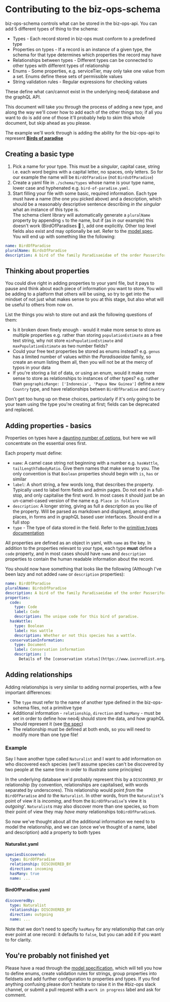 # Contributing to the biz-ops-schema

biz-ops-schema controls what can be stored in the biz-ops-api. You can add 5 different types of thing to the schema:

- Types - Each record stored in biz-ops must conform to a predefined type
- Properties on types - If a record is an instance of a given type, the schema for that type determines which properties the record may have
- Relationships between types - Different types can be connected to other types with different types of relationship
- Enums - Some properties, e.g. serviceTier, may only take one value from a set. Enums define these sets of permissible values
- String validation rules - Regular expressions for checking values

These define what can/cannot exist in the underlying neo4j database and the graphQL API.

This document will take you through the process of adding a new type, and along the way we'll cover how to add each of the other things too; if all you want to do is add one of those it'll probably help to skim this whole document, but skip ahead as you please.

The example we'll work through is adding the ability for the biz-ops-api to represent [**Birds of paradise**](https://en.wikipedia.org/wiki/Bird-of-paradise)

## Creating a basic type

1. Pick a name for your type. This must be a _singular_, capital case, string i.e. each word begins with a capital letter, no spaces, only letters. So for our example the name will be `BirdOfParadise` (not `BirdsOfParadise`)
1. Create a yaml file in `./schema/types` whose name is your type name, lower case and hyphenated e.g. `bird-of-paradise.yaml`.
1. Start filling your file with some basic, required information. Each type must have a name (the one you picked above) and a description, which should be a reasonably descriptive sentence describing _in the singular_ what an instance of this type is.  
   The schema client library will automatically generate a `pluralName` property by appending `s` to the name, but if (as in our example) this doesn't work (BirdOfParadises :rofl: ), add one explicitly. Other top level fields also exist and may optionally be set. Refer to the [model spec](MODEL_SPECIFICATION.md#types).  
   You will end up with something like the following:

```yaml
name: BirdOfParadise
pluralName: BirdsOfParadise
description: A bird of the family Paradisaeidae of the order Passeriformes.
```

## Thinking about properties

You could dive right in adding properties to your yaml file, but it pays to pause and think about each piece of information you want to store. You will be adding to a platform that others will be using, so try to get into the mindset of not just what makes sense to you at this stage, but also what will be useful to others from now on.

List the things you wish to store out and ask the following questions of them:

- Is it broken down finely enough - would it make more sense to store as multiple properties e.g. rather than storing `populationEstimate` as a free text string, why not store `minPopulationEstimate` and `maxPopulationEstimate` as two number fields?
- Could your free text properties be stored as enums instead? e.g. `genus` has a limited number of values within the _Paradisaeidae_ family, so create an enum listing them all, then you will not be at the mercy of typos in your data
- If you're storing a list of data, or using an enum, would it make more sense to store as relationships to instances of other types? e.g. rather than `geographicRange: ['Indonesia', 'Papua New Guinea']` define a new `Country` type, and have relationships betwen `BirdOfParadise` and `Country`

Don't get too hung up on these choices, particularly if it's only going to be your team using the type you're creating at first; fields can be deprecated and replaced.

## Adding properties - basics

Properties on types have a [daunting number of options](MODEL_SPECIFICATION.md#property-definitions), but here we will concentrate on the essential ones first.

Each property must define:

- `name`: A camel case string not beginning with a number e.g. `hasWattle`, `tailLengthToBodyRatio`. Give them names that make sense to you.  The only convention is that `Boolean` properties should begin with `is`, `has` or similar
- `label`: A short string, a few words long, that describes the property. Typically used to label form fields and admin pages. Do not end in a full-stop, and only capitalise the first word. In most cases it should just be an un-camel-cased version of the name e.g. `Place in folklore`
- `description`: A longer string, giving as full a description as you like of the property. Will be parsed as markdown and displayed, among other places, in forms and in graphQL based user interfaces. Should end in a full stop
- `type` - The type of data stored in the field. Refer to the [primitive types documentation](MODEL_SPECIFICATION.md##primitive-types)

All properties are defined as an object in yaml, with `name` as the key. In addition to the properties relevant to your type, each type **must** define a `code` property, and in most cases should have `name` and `description` properties to contain the human readable information about the record.

You should now have something that looks like the following (Although I've been lazy and not added `name` or `description` properties):

```yaml
name: BirdOfParadise
pluralName: BirdsOfParadise
description: A bird of the family Paradisaeidae of the order Passeriformes.
properties:
  code:
    type: Code
    label: Code
    description: The unique code for this bird of paradise.
  hasWattle:
    type: Boolean
    label: Has wattle
    description: Whether or not this species has a wattle.
  conservationInformation:
    type: Document
    label: Conservation information
    description: |
      Details of the [conservation status](https://www.iucnredlist.org/) of this species, and any past, present or future conservation programmes.
```

## Adding relationships

Adding relationships is very similar to adding normal properties, with a few important differences:

- The `type` must refer to the name of another type defined in the biz-ops-schema files, not a primitive type
- Additional information - `relationship`, `direction` and `hasMany` - must be set in order to define how neo4j should store the data, and how graphQL should represent it (see [the spec]((MODEL_SPECIFICATION.md#relationship-property-definitions)))
- The relationship must be defined at both ends, so you will need to modify more than one type file!

### Example

Say I have another type called `Naturalist` and I want to add information on who discovered each species (we'll assume species can't be discovered by two people at the same time in order to illustrate some principles)

In the underlying database we'd probably represent this by a `DISCOVERED_BY` relationship (by convention, relationships are capitalised, with words separated by underscores). This relationship would point _from_ the `BirdOfParadise` and _to_ the `Naturalist`. In other words, from the `Naturalist`'s point of view it is _incoming_, and from the `BirdOfParadise`'s view it is _outgoing_'.  `Naturalist`s may also discover more than one species, so from their point of view they may _have many_ relationships to`BirdOfParadise`s.

So now we've thought about all the additional information we need to to model the relationship, and we can (once we've thought of a name, label and description) add a property to both types

#### Naturalist.yaml

```yaml
speciesDiscovered:
  type: BirdOfParadise
  relationship: DISCOVERED_BY
  direction: incoming
  hasMany: true
  name: ...
```

#### BirdOfParadise.yaml

```yaml
discoveredBy:
  type: Naturalist
  relationship: DISCOVERED_BY
  direction: outgoing
  name: ...
```

Note that we don't need to specify `hasMany` for any relationship that can only ever point at one record: it defaults to `false`, but you can add it if you want to for clarity.

## You're probably not finished yet

Please have a read through the [model specification](MODEL_SPECIFICATION.md), which will tell you how to define enums, create validation rules for strings, group properties into fieldsets and add further configuration to properties and types. If you find anything confusing please don't hesitate to raise it in the #biz-ops slack channel, or submit a pull request with a `work in progress` label and ask for comment.
